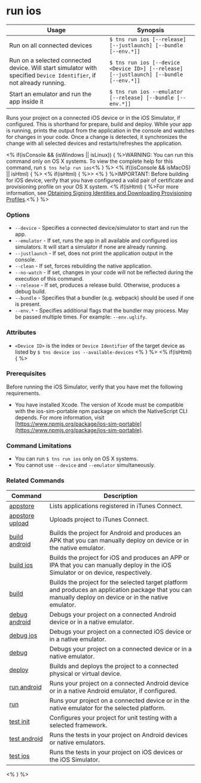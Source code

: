 run ios
==========

Usage | Synopsis
---|---
Run on all connected devices | `$ tns run ios [--release] [--justlaunch] [--bundle [--env.*]]`
Run on a selected connected device. Will start simulator with specified `Device Identifier`, if not already running. | `$ tns run ios [--device <Device ID>] [--release] [--justlaunch] [--bundle [--env.*]]`
Start an emulator and run the app inside it | `$ tns run ios --emulator [--release] [--bundle [--env.*]]`

Runs your project on a connected iOS device or in the iOS Simulator, if configured. This is shorthand for prepare, build and deploy. While your app is running, prints the output from the application in the console and watches for changes in your code. Once a change is detected, it synchronizes the change with all selected devices and restarts/refreshes the application.

<% if(isConsole && (isWindows || isLinux)) { %>WARNING: You can run this command only on OS X systems. To view the complete help for this command, run `$ tns help run ios`<% } %>
<% if((isConsole && isMacOS) || isHtml) { %>
<% if(isHtml) { %>> <% } %>IMPORTANT: Before building for iOS device, verify that you have configured a valid pair of certificate and provisioning profile on your OS X system. <% if(isHtml) { %>For more information, see [Obtaining Signing Identities and Downloading Provisioning Profiles](https://developer.apple.com/library/mac/recipes/xcode_help-accounts_preferences/articles/obtain_certificates_and_provisioning_profiles.html).<% } %>

### Options
* `--device` - Specifies a connected device/simulator to start and run the app.
* `--emulator` - If set, runs the app in all available and configured ios simulators. It will start a simulator if none are already running.
* `--justlaunch` - If set, does not print the application output in the console.
* `--clean` - If set, forces rebuilding the native application.
* `--no-watch` - If set, changes in your code will not be reflected during the execution of this command.
* `--release` - If set, produces a release build. Otherwise, produces a debug build.
* `--bundle` - Specifies that a bundler (e.g. webpack) should be used if one is present.
* `--env.*` - Specifies additional flags that the bundler may process. May be passed multiple times. For example: `--env.uglify`.

### Attributes
* `<Device ID>` is the index or `Device Identifier` of the target device as listed by `$ tns device ios --available-devices`
<% } %>
<% if(isHtml) { %>
### Prerequisites
Before running the iOS Simulator, verify that you have met the following requirements.
* You have installed Xcode. The version of Xcode must be compatible with the ios-sim-portable npm package on which the  NativeScript CLI depends. For more information, visit [https://www.npmjs.org/package/ios-sim-portable](https://www.npmjs.org/package/ios-sim-portable).

### Command Limitations

* You can run `$ tns run ios` only on OS X systems.
* You cannot use `--device` and `--emulator` simultaneously.

### Related Commands

Command | Description
----------|----------
[appstore](../../publishing/appstore.html) | Lists applications registered in iTunes Connect.
[appstore upload](../../publishing/appstore-upload.html) | Uploads project to iTunes Connect.
[build android](build-android.html) | Builds the project for Android and produces an APK that you can manually deploy on device or in the native emulator.
[build ios](build-ios.html) | Builds the project for iOS and produces an APP or IPA that you can manually deploy in the iOS Simulator or on device, respectively.
[build](build.html) | Builds the project for the selected target platform and produces an application package that you can manually deploy on device or in the native emulator.
[debug android](debug-android.html) | Debugs your project on a connected Android device or in a native emulator.
[debug ios](debug-ios.html) | Debugs your project on a connected iOS device or in a native emulator.
[debug](debug.html) | Debugs your project on a connected device or in a native emulator.
[deploy](deploy.html) | Builds and deploys the project to a connected physical or virtual device.
[run android](run-android.html) | Runs your project on a connected Android device or in a native Android emulator, if configured.
[run](run.html) | Runs your project on a connected device or in the native emulator for the selected platform.
[test init](test-init.html) | Configures your project for unit testing with a selected framework.
[test android](test-android.html) | Runs the tests in your project on Android devices or native emulators.
[test ios](test-ios.html) | Runs the tests in your project on iOS devices or the iOS Simulator.
<% } %>
